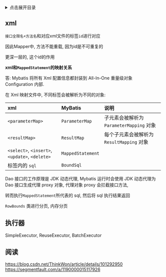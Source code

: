 <details>
<summary>点击展开目录</summary>
<!-- TOC -->

- [xml](#xml)
- [执行器](#执行器)
- [阅读](#阅读)

<!-- /TOC -->
</details>

## xml

`接口全限名+方法名`和对应xml文件的标签`id`进行对应

因此Mapper中, 方法不能重载, 因为id是不可重复的

更深一层的, 这个id的作用

**xml和`MappedStatement`的映射关系**

答: Mybatis 将所有 Xml 配置信息都封装到 All-In-One 重量级对象 Configuration 内部.

在 Xml 映射文件中, 不同标签会被解析为不同的对象:

| xml                                            | MyBatis           | 说明                                      |
| :--------------------------------------------- | :---------------- | :---------------------------------------- |
| `<parameterMap>`                               | `ParameterMap`    | 子元素会被解析为 `ParameterMapping` 对象  |
| `<resultMap>`                                  | `ResultMap`       | 每个子元素会被解析为 `ResultMapping` 对象 |
| `<select>`, `<insert>`, `<update>`, `<delete>` | `MappedStatement` |                                           |
| 标签内的 `sql`                                 | `BoundSql`        |                                           |


Dao 接口的工作原理是 JDK 动态代理, Mybatis 运行时会使用 JDK 动态代理为 Dao 接口生成代理 proxy 对象, 代理对象 proxy 会拦截接口方法,

转而执行`MappedStatement`所代表的 sql, 然后将 sql 执行结果返回

`RowBounds` 类进行分页, 内存分页

## 执行器

SimpleExecutor, ReuseExecutor, BatchExecutor




## 阅读

https://blog.csdn.net/ThinkWon/article/details/101292950
https://segmentfault.com/a/1190000015117926